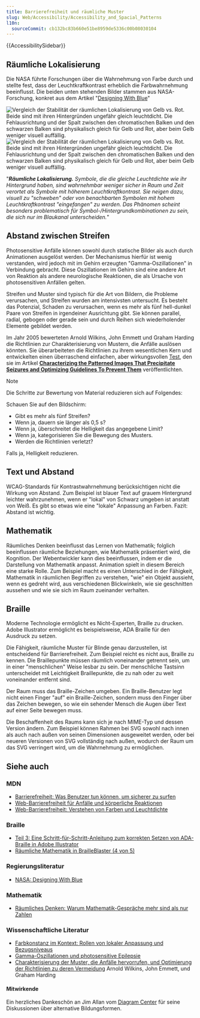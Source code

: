 ```yaml
---
title: Barrierefreiheit und räumliche Muster
slug: Web/Accessibility/Accessibility_and_Spacial_Patterns
l10n:
  sourceCommit: cb132bc83b660e51be8959de5336c00b08030104
---
```


{{AccessibilitySidebar}}

## Räumliche Lokalisierung

Die NASA führte Forschungen über die Wahrnehmung von Farbe durch und stellte fest, dass der Leuchtkraftkontrast erheblich die Farbwahrnehmung beeinflusst. Die beiden unten stehenden Bilder stammen aus NASA-Forschung, konkret aus dem Artikel "[Designing With Blue](https://colorusage.arc.nasa.gov/blue_2.php)"

![Vergleich der Stabilität der räumlichen Lokalisierung von Gelb vs. Rot. Beide sind mit ihren Hintergründen ungefähr gleich leuchtdicht. Die Fehlausrichtung und der Spalt zwischen den chromatischen Balken und den schwarzen Balken sind physikalisch gleich für Gelb und Rot, aber beim Gelb weniger visuell auffällig.](yellow_edge_3.gif) ![Vergleich der Stabilität der räumlichen Lokalisierung von Gelb vs. Rot. Beide sind mit ihren Hintergründen ungefähr gleich leuchtdicht. Die Fehlausrichtung und der Spalt zwischen den chromatischen Balken und den schwarzen Balken sind physikalisch gleich für Gelb und Rot, aber beim Gelb weniger visuell auffällig.](yellow_edge_4.gif)

"_**Räumliche Lokalisierung.** Symbole, die die gleiche Leuchtdichte wie ihr Hintergrund haben, sind wahrnehmbar weniger sicher in Raum und Zeit verortet als Symbole mit höherem Leuchtkraftkontrast. Sie neigen dazu, visuell zu "schweben" oder von benachbarten Symbolen mit hohem Leuchtkraftkontrast "eingefangen" zu werden. Das Phänomen scheint besonders problematisch für Symbol-/Hintergrundkombinationen zu sein, die sich nur im Blaukanal unterscheiden._"

## Abstand zwischen Streifen

Photosensitive Anfälle können sowohl durch statische Bilder als auch durch Animationen ausgelöst werden. Der Mechanismus hierfür ist wenig verstanden, wird jedoch mit im Gehirn erzeugten "Gamma-Oszillationen" in Verbindung gebracht. Diese Oszillationen im Gehirn sind eine andere Art von Reaktion als andere neurologische Reaktionen, die als Ursache von photosensitiven Anfällen gelten.

Streifen und Muster sind typisch für die Art von Bildern, die Probleme verursachen, und Streifen wurden am intensivsten untersucht. Es besteht das Potenzial, Schaden zu verursachen, wenn es mehr als fünf hell-dunkel Paare von Streifen in irgendeiner Ausrichtung gibt. Sie können parallel, radial, gebogen oder gerade sein und durch Reihen sich wiederholender Elemente gebildet werden.

Im Jahr 2005 bewerteten Arnold Wilkins, John Emmett und Graham Harding die Richtlinien zur Charakterisierung von Mustern, die Anfälle auslösen könnten. Sie überarbeiteten die Richtlinien zu ihrem wesentlichen Kern und entwickelten einen überraschend einfachen, aber wirkungsvollen [Test](https://onlinelibrary.wiley.com/doi/full/10.1111/j.1528-1167.2005.01405.x), den sie im Artikel **[Characterizing the Patterned Images That Precipitate Seizures and Optimizing Guidelines To Prevent Them](https://onlinelibrary.wiley.com/doi/full/10.1111/j.1528-1167.2005.01405.x)** veröffentlichten.

> [!NOTE]
> Die Schritte zur Bewertung von Material reduzieren sich auf Folgendes:
>
> Schauen Sie auf den Bildschirm:
>
> - Gibt es mehr als fünf Streifen?
> - Wenn ja, dauern sie länger als 0,5 s?
> - Wenn ja, überschreitet die Helligkeit das angegebene Limit?
> - Wenn ja, kategorisieren Sie die Bewegung des Musters.
> - Werden die Richtlinien verletzt?
>
> Falls ja, Helligkeit reduzieren.

## Text und Abstand

WCAG-Standards für Kontrastwahrnehmung berücksichtigen nicht die Wirkung von Abstand. Zum Beispiel ist blauer Text auf grauem Hintergrund leichter wahrzunehmen, wenn er "lokal" von Schwarz umgeben ist anstatt von Weiß. Es gibt so etwas wie eine "lokale" Anpassung an Farben. Fazit: Abstand ist wichtig.

## Mathematik

Räumliches Denken beeinflusst das Lernen von Mathematik; folglich beeinflussen räumliche Beziehungen, wie Mathematik präsentiert wird, die Kognition. Der Webentwickler kann dies beeinflussen, indem er die Darstellung von Mathematik anpasst. Animation spielt in diesem Bereich eine starke Rolle. Zum Beispiel macht es einen Unterschied in der Fähigkeit, Mathematik in räumlichen Begriffen zu verstehen, "wie" ein Objekt aussieht, wenn es gedreht wird, aus verschiedenen Blickwinkeln, wie sie geschnitten aussehen und wie sie sich im Raum zueinander verhalten.

## Braille

Moderne Technologie ermöglicht es Nicht-Experten, Braille zu drucken. Adobe Illustrator ermöglicht es beispielsweise, ADA Braille für den Ausdruck zu setzen.

Die Fähigkeit, räumliche Muster für Blinde genau darzustellen, ist entscheidend für Barrierefreiheit. Zum Beispiel reicht es nicht aus, Braille zu kennen. Die Braillepunkte müssen räumlich voneinander getrennt sein, um in einer "menschlichen" Weise lesbar zu sein. Der menschliche Tastsinn unterscheidet mit Leichtigkeit Braillepunkte, die zu nah oder zu weit voneinander entfernt sind.

Der Raum muss das Braille-Zeichen umgeben. Ein Braille-Benutzer legt nicht einen Finger "auf" ein Braille-Zeichen, sondern muss den Finger über das Zeichen bewegen, so wie ein sehender Mensch die Augen über Text auf einer Seite bewegen muss.

Die Beschaffenheit des Raums kann sich je nach MIME-Typ und dessen Version ändern. Zum Beispiel können Rahmen bei SVG sowohl nach innen als auch nach außen von seinen Dimensionen ausgeweitet werden, oder bei neueren Versionen von SVG vollständig nach außen, wodurch der Raum um das SVG verringert wird, um die Wahrnehmung zu ermöglichen.

## Siehe auch

### MDN

- [Barrierefreiheit: Was Benutzer tun können, um sicherer zu surfen](/de/docs/Web/Accessibility/Accessibility:_What_users_can_to_to_browse_safely)
- [Web-Barrierefreiheit für Anfälle und körperliche Reaktionen](/de/docs/Web/Accessibility/Seizure_disorders)
- [Web-Barrierefreiheit: Verstehen von Farben und Leuchtdichte](/de/docs/Web/Accessibility/Understanding_Colors_and_Luminance)

### Braille

- [Teil 3: Eine Schritt-für-Schritt-Anleitung zum korrekten Setzen von ADA-Braille in Adobe Illustrator](https://www.tinkeringmonkey.com/guides/ada-signage/a-step-by-step-guide-to-typesetting-ada-braille-correctly-in-adobe-illustrator/)
- [Räumliche Mathematik in BrailleBlaster (4 von 5)](https://www.youtube.com/watch?v=yz9vefDsj1g)

### Regierungsliteratur

- [NASA: Designing With Blue](https://colorusage.arc.nasa.gov/blue_2.php)

### Mathematik

- [Räumliches Denken: Warum Mathematik-Gespräche mehr sind als nur Zahlen](https://dreme.stanford.edu/news/spatial-reasoning-why-math-talk-is-about-more-than-numbers/)

### Wissenschaftliche Literatur

- [Farbkonstanz im Kontext: Rollen von lokaler Anpassung und Bezugsniveaus](https://jov.arvojournals.org/article.aspx?articleid=2192799)
- [Gamma-Oszillationen und photosensitive Epilepsie](https://www.sciencedirect.com/science/article/pii/S0960982217304062?via%3Dihub)
- [Charakterisierung der Muster, die Anfälle hervorrufen, und Optimierung der Richtlinien zu deren Vermeidung](https://onlinelibrary.wiley.com/doi/epdf/10.1111/j.1528-1167.2005.01405.x) Arnold Wilkins, John Emmett, und Graham Harding

#### Mitwirkende

Ein herzliches Dankeschön an Jim Allan vom [Diagram Center](http://diagramcenter.org/) für seine Diskussionen über alternative Bildungsformen.
